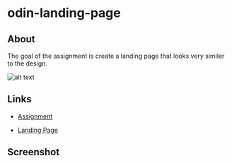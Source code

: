 # odin-landing-page

## About 

The goal of the assignment is create a landing page that looks very similer to the design. 

![alt text](https://cdn.statically.io/gh/TheOdinProject/curriculum/main/foundations/html_css/project/odin-project.png)

## Links

- [Assignment](https://www.theodinproject.com/lessons/foundations-landing-page)

- [Landing Page]()


## Screenshot


